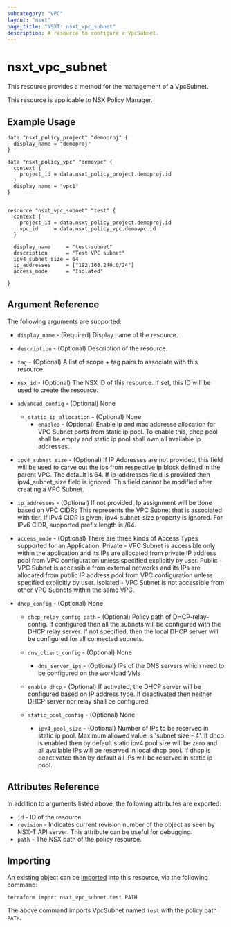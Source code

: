 ```yaml
---
subcategory: "VPC"
layout: "nsxt"
page_title: "NSXT: nsxt_vpc_subnet"
description: A resource to configure a VpcSubnet.
---
```


# nsxt_vpc_subnet

This resource provides a method for the management of a VpcSubnet.

This resource is applicable to NSX Policy Manager.

## Example Usage

```hcl
data "nsxt_policy_project" "demoproj" {
  display_name = "demoproj"
}

data "nsxt_policy_vpc" "demovpc" {
  context {
    project_id = data.nsxt_policy_project.demoproj.id
  }
  display_name = "vpc1"
}


resource "nsxt_vpc_subnet" "test" {
  context {
    project_id = data.nsxt_policy_project.demoproj.id
    vpc_id     = data.nsxt_policy_vpc.demovpc.id
  }

  display_name     = "test-subnet"
  description      = "Test VPC subnet"
  ipv4_subnet_size = 64
  ip_addresses     = ["192.168.240.0/24"]
  access_mode      = "Isolated"

}
```

## Argument Reference

The following arguments are supported:

* `display_name` - (Required) Display name of the resource.
* `description` - (Optional) Description of the resource.
* `tag` - (Optional) A list of scope + tag pairs to associate with this resource.
* `nsx_id` - (Optional) The NSX ID of this resource. If set, this ID will be used to create the resource.
* `advanced_config` - (Optional) None
    * `static_ip_allocation` - (Optional) None
        * `enabled` - (Optional) Enable ip and mac addresse allocation for VPC Subnet ports from static ip pool. To
          enable this,
          dhcp pool shall be empty and static ip pool shall own all available ip addresses.

* `ipv4_subnet_size` - (Optional) If IP Addresses are not provided, this field will be used to carve out the ips
  from respective ip block defined in the parent VPC. The default is 64.
  If ip_addresses field is provided then ipv4_subnet_size field is ignored.
  This field cannot be modified after creating a VPC Subnet.

* `ip_addresses` - (Optional) If not provided, Ip assignment will be done based on VPC CIDRs
  This represents the VPC Subnet that is associated with tier.
  If IPv4 CIDR is given, ipv4_subnet_size property is ignored.
  For IPv6 CIDR, supported prefix length is /64.

* `access_mode` - (Optional) There are three kinds of Access Types supported for an Application.
  Private - VPC Subnet is accessible only within the application and its IPs are allocated from
  private IP address pool from VPC configuration unless specified explicitly by user.
  Public - VPC Subnet is accessible from external networks and its IPs are allocated from public IP
  address pool from VPC configuration unless specified explicitly by user.
  Isolated - VPC Subnet is not accessible from other VPC Subnets within the same VPC.

* `dhcp_config` - (Optional) None
    * `dhcp_relay_config_path` - (Optional) Policy path of DHCP-relay-config. If configured then all the subnets will be
      configured with the DHCP relay server.
      If not specified, then the local DHCP server will be configured for all connected subnets.

    * `dns_client_config` - (Optional) None
        * `dns_server_ips` - (Optional) IPs of the DNS servers which need to be configured on the workload VMs

    * `enable_dhcp` - (Optional) If activated, the DHCP server will be configured based on IP address type.
      If deactivated then neither DHCP server nor relay shall be configured.

    * `static_pool_config` - (Optional) None
        * `ipv4_pool_size` - (Optional) Number of IPs to be reserved in static ip pool. Maximum allowed value is 'subnet
          size - 4'.
          If dhcp is enabled then by default static ipv4 pool size will be zero and all available IPs will be reserved
          in
          local dhcp pool.
          If dhcp is deactivated then by default all IPs will be reserved in static ip pool.

## Attributes Reference

In addition to arguments listed above, the following attributes are exported:

* `id` - ID of the resource.
* `revision` - Indicates current revision number of the object as seen by NSX-T API server. This attribute can be useful
  for debugging.
* `path` - The NSX path of the policy resource.

## Importing

An existing object can be [imported][docs-import] into this resource, via the following command:

[docs-import]: https://www.terraform.io/cli/import

```
terraform import nsxt_vpc_subnet.test PATH
```

The above command imports VpcSubnet named `test` with the policy path `PATH`.
